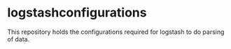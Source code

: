 # logstashconfigurations
This repository holds the configurations required for logstash to do parsing of data.


